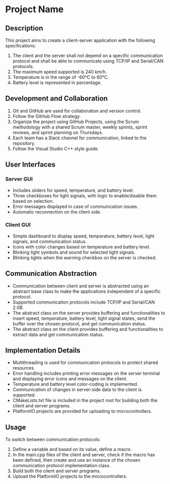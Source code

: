 # Project Name

## Description

This project aims to create a client-server application with the following specifications:

1. The client and the server shall not depend on a specific communication protocol and shall be able to communicate using TCP/IP and Serial/CAN protocols.
2. The maximum speed supported is 240 km/h.
3. Temperature is in the range of -60°C to 60°C.
4. Battery level is represented in percentage.

## Development and Collaboration

1. Git and GitHub are used for collaboration and version control.
2. Follow the GitHub Flow strategy.
3. Organize the project using GitHub Projects, using the Scrum methodology with a shared Scrum master, weekly sprints, sprint reviews, and sprint planning on Thursdays.
4. Each team has a Slack channel for communication, linked to the repository.
5. Follow the Visual Studio C++ style guide.

## User Interfaces

### Server GUI

- Includes sliders for speed, temperature, and battery level.
- Three checkboxes for light signals, with logic to enable/disable them based on selection.
- Error messages displayed in case of communication issues.
- Automatic reconnection on the client side.

### Client GUI

- Simple dashboard to display speed, temperature, battery level, light signals, and communication status.
- Icons with color changes based on temperature and battery level.
- Blinking light symbols and sound for selected light signals.
- Blinking lights when the warning checkbox on the server is checked.

## Communication Abstraction

- Communication between client and server is abstracted using an abstract base class to make the applications independent of a specific protocol.
- Supported communication protocols include TCP/IP and Serial/CAN 2.0B.
- The abstract class on the server provides buffering and functionalities to insert speed, temperature, battery level, light signal states, send the buffer over the chosen protocol, and get communication status.
- The abstract class on the client provides buffering and functionalities to extract data and get communication status.

## Implementation Details

- Multithreading is used for communication protocols to protect shared resources.
- Error handling includes printing error messages on the server terminal and displaying error icons and messages on the client.
- Temperature and battery level color-coding is implemented.
- Communication of changes in server-side data to the client is supported.
- CMakeLists.txt file is included in the project root for building both the client and server programs.
- PlatformIO projects are provided for uploading to microcontrollers.

## Usage

To switch between communication protocols:

1. Define a variable and based on its value, define a macro.
2. In the main.cpp files of the client and server, check if the macro has been defined, then create and use an instance of the chosen   communication protocol implementation class.
3. Build both the client and server programs.
4. Upload the PlatformIO projects to the microcontrollers.